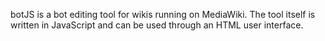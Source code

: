 botJS is a bot editing tool for wikis running on MediaWiki. The tool itself is written in JavaScript and can be used through an HTML user interface.
